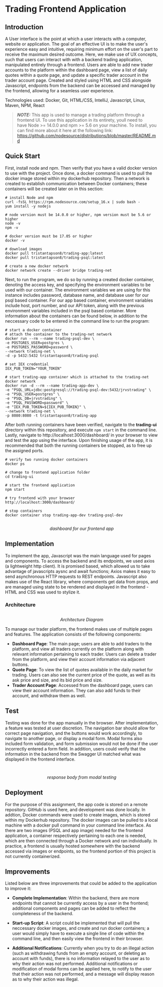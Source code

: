 # Trading Frontend Application

## Introduction
A User interface is the point at which a user interacts with a computer, website or application. The goal of an effective UI is to make the user's experience easy and intuitive, requiring minimum effort on the user's part to receive the maximum desired outcome. Here, we make use of UX concepts, such that users can interact with with a backend trading application, manipulated entirely through a frontend. Users are able to add new trader accounts to the platform within the dashboard page, view a list of daily quotes within a quote page, and update a specific trader account in the trader account page. Created and styled using HTML and CSS alongside Javascript, endpoints from the backend can be accessed and managed by the frontend, allowing for a seamless user experience.

Technologies used: Docker, Git, HTML/CSS, IntelliJ, Javascript, Linux, Maven, NPM, React

> **_NOTE:_** This app is used to manage a trading platform through a frontend UI. To use this application in its entirety, youll need to have Node >= 14.0.0 and npm >= 5.6 on your machine. To install, you can find more about it here at the following link: https://github.com/nodesource/distributions/blob/master/README.md 


## Quick Start
First, install node and npm. Then verify that you have a valid docker version to use with the project. Once done, a docker command is used to pull the docker image stored within my dockerhub repository. Then a network is created to establish communication between Docker containers; these containers will be created later on in this section:   
```
# install Node and npm
curl -fsSL https://rpm.nodesource.com/setup_16.x | sudo bash -
yum install -y nodejs

# node version must be 14.0.0 or higher, npm version must be 5.6 or higher
node -v
npm -v

# docker version must be 17.05 or higher
docker -v

# download images
docker pull tristantapson8/trading-app:latest
docker pull tristantapson8/trading-psql:latest

# create a new docker network
docker network create --driver bridge trading-net
```
Next, to run the program, we do so by running a created docker container, denoting the access key, and specifying the environment variables to be used with our container. The environment variables we are using for this instance includes password, database name, and database user for our psql based container. For our app based container, environment variables include host, port number, and our API token, along with the previous environment variables included in the psql based container. More information about the containers can be found below, in addition to the neccessary code to be entered in the command line to run the program:
```
# start a docker container
# attach the container to the trading-net network
docker run --rm --name trading-psql-dev \
-e POSTGRES_USER=postgres \
-e POSTGRES_PASSWORD=password \
--network trading-net \
-d -p 5432:5432 tristantapson8/trading-psql

# set IEX credential 
IEX_PUB_TOKEN="YOUR_TOKEN"

# start trading-app container which is attached to the trading-net docker network
docker run -d --rm --name trading-app-dev \
-e "PSQL_URL=jdbc:postgresql://trading-psql-dev:5432/jrvstrading" \
-e "PSQL_USER=postgres" \
-e "PSQL_DB=jrvstrading" \
-e "PSQL_PASSWORD=password" \
-e "IEX_PUB_TOKEN=${IEX_PUB_TOKEN}" \
--network trading-net \
-p 8080:8080 -t tristantapson8/trading-app
```
After both running containers have been verified, navigate to the **trading-ui** directory within this repository, and execute `npm start` in the command line. Lastly, navigate to http://localhost:3000/dashboard/ in your browser to view and test the app using the interface. Upon finishing usage of the app, it is recommended that both the running containers be stopped, as to free up the assigned ports.

```
# verify two running docker containers
docker ps

# change to frontend application folder
cd trading-ui

# start the frontend application
npm start

# try frontend with your browser
http://localhost:3000/dashboard/

# stop containers
docker container stop trading-app-dev trading-psql-dev
```

<p align="center">
    <img src="./assets/dashboard3.PNG" alt="">
</p>
<p align="center">
    <i> dashboard for our frontend app </i>
</p>


## Implementation

To implement the app, Javascript was the main language used for pages and components. To access the backend and its endpoints, we used axios (a lightweight http client). It is promised based, which allowed us to take advantage of javascripts aysnc and await functions; Axios makes it easy to send asynchronous HTTP requests to REST endpoints. Javascript also makes use of the React library, where components get data from props, and are managed using state to be rendered and displayed in the frontend - HTML and CSS was used to stylize it.



### Architecture

<p align="center">
    <img src="./assets/architectureDiagram.png" alt="">
</p>
<p align="center">
    <i> Architecture Diagram </i>
</p>

 To manage our trader platform, the frontend makes use of multiple pages and features. The application consists of the following components:

- **Dashboard Page**: The main page; users are able to add traders to the platform, and view all traders currently on the platform along with relevant information pertaining to each trader. Users can delete a trader from the platform, and view their account information via adjacent buttons.
- **Quote Page**: To view the list of quotes available in the daily market for trading. Users can also see the current price of the quote, as well as its ask price and size, and its bid price and size.
- **Trader Account Page**: Accessed from the dashboard page, users can view their account information. They can also add funds to their account, and withdraw them as well.

## Test
Testing was done for the app manually in the browser. After implementation, a feature was tested at user discretion. The navigation bar should allow for correct page navigation, and the buttons would work accordingly, to navigate to another page, or display a modal form. Modal forms also included form validation, and form submission would not be done if the user incorrectly entered a form field. In addition, users could verify that the information in the backend from the Swagger UI matched what was displayed in the frontend interface.

<p align="center">
    <img src="./assets/modal1.PNG" alt="">
</p>

<p align="center">
    <img src="./assets/modalResult1.PNG" alt="">
</p>
<p align="center">
    <i> response body from modal testing  </i>
</p>

## Deployment

For the purpose of this assignment, the app code is stored on a remote repository. GitHub is used here, and development was done locally. In addtion, Docker commands were used to create images, which is stored within my Dockerhub repository. The docker images can be pulled to a local machine with a docker pull command in your command line interface. As there are two images (PSQL and app image) needed for the frontend application, a container respectively pertaining to each one is needed, which are then connected through a Docker network and ran individually. In practice, a frontend is usually hosted somewhere with the backend accessed via images or endpoints, so the frontend portion of this project is not currently containerized.

## Improvements
Listed below are three improvements that could be added to the application to improve it:
- **Complete Implementation**: Within the backend, there are more endpoints that cannot be currently access by a user in the frontend; additional components and pages can be added to reflect the completeness of the backend.

- **Start-up Script**: A script could be implemented that will pull the neccessary docker images, and create and run docker containers; a user would simply have to execute a single line of code within the command line, and then easily view the frontend in their browser. 

- **Additional Notifications**: Currently when you try to do an illegal action (such as withdrawing funds from an empty account, or deleting an account with funds), there is no information relayed to the user as to why their action was not performed. Additional notifications or modification of modal forms can be applied here, to notify to the user that their action was not performed, and a message will display reason as to why their action was illegal. 
